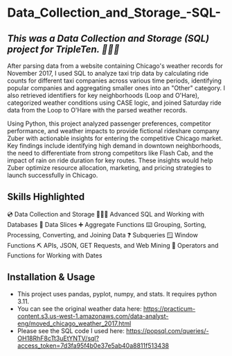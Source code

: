 # Data_Collection_and_Storage_-SQL-
## *This was a Data Collection and Storage (SQL) project for TripleTen. 👩🏽‍💻*
After parsing data from a website containing Chicago's weather records for November 2017, I used SQL to analyze taxi trip data by calculating ride counts for different taxi companies across various time periods, identifying popular companies and aggregating smaller ones into an "Other" category. I also retrieved identifiers for key neighborhoods (Loop and O'Hare), categorized weather conditions using CASE logic, and joined Saturday ride data from the Loop to O'Hare with the parsed weather records.

Using Python, this project analyzed passenger preferences, competitor performance, and weather impacts to provide fictional rideshare company Zuber with actionable insights for entering the competitive Chicago market. Key findings include identifying high demand in downtown neighborhoods, the need to differentiate from strong competitors like Flash Cab, and the impact of rain on ride duration for key routes. These insights would help Zuber optimize resource allocation, marketing, and pricing strategies to launch successfully in Chicago.
## Skills Highlighted
💿 Data Collection and Storage
👩🏽‍💻 Advanced SQL and Working with Databases
🔪 Data Slices
➕ Aggregate Functions
⌨️ Grouping, Sorting, Processing, Converting, and Joining Data
❓ Subqueries
🪟 Window Functions
⛏️ APIs, JSON, GET Requests, and Web Mining
📆 Operators and Functions for Working with Dates
## Installation & Usage
* This project uses pandas, pyplot, numpy, and stats.  It requires python 3.11.
* You can see the original weather data here: https://practicum-content.s3.us-west-1.amazonaws.com/data-analyst-eng/moved_chicago_weather_2017.html
* Please see the SQL code I used here: https://popsql.com/queries/-OH18RhF8cTt3uEtYNTV/sql?access_token=7d3fa95f4b0e37e5ab40a8811f513438
